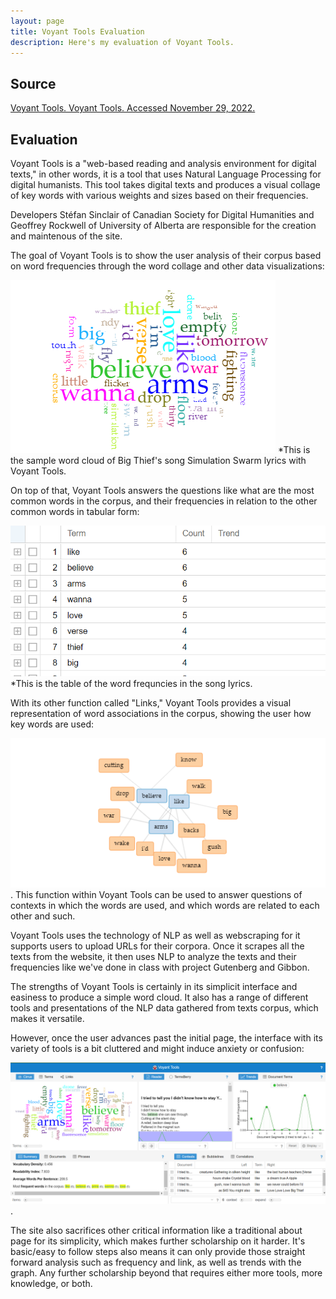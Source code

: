 ```yaml
---
layout: page
title: Voyant Tools Evaluation 
description: Here's my evaluation of Voyant Tools.
---
```


## Source
[Voyant Tools. Voyant Tools. Accessed November 29, 2022.](https://voyant-tools.org/)

## Evaluation 
Voyant Tools is a "web-based reading and analysis environment for digital texts," in other words, it is a tool that uses Natural Language Processing for digital humanists. This tool takes digital texts and produces a visual collage of key words with various weights and sizes based on their frequencies. 

Developers Stéfan Sinclair of Canadian Society for Digital Humanities and Geoffrey Rockwell of University of Alberta are responsible for the creation and maintenous of the site. 

The goal of Voyant Tools is to show the user analysis of their corpus based on word frequencies through the word collage and other data visualizations:

![png](../assets/voyant-e1.PNG) 
*This is the sample word cloud of Big Thief's song Simulation Swarm lyrics with Voyant Tools. 

On top of that, Voyant Tools answers the questions like what are the most common words in the corpus, and their frequencies in relation to the other common words in tabular form: 

![png](../assets/voyant-e2.PNG) 
*This is the table of the word frequncies in the song lyrics. 

With its other function called "Links," Voyant Tools provides a visual representation of word associations in the corpus, showing the user how key words are used: 

![png](../assets/voyant-e3.PNG). 
This function within Voyant Tools can be used to answer questions of contexts in which the words are used, and which words are related to each other and such. 

Voyant Tools uses the technology of NLP as well as webscraping for it supports users to upload URLs for their corpora. Once it scrapes all the texts from the website, it then uses NLP to analyze the texts and their frequencies like we've done in class with project Gutenberg and Gibbon. 

The strengths of Voyant Tools is certainly in its simplicit interface and easiness to produce a simple word cloud. It also has a range of different tools and presentations of the NLP data gathered from texts corpus, which makes it versatile. 

However, once the user advances past the initial page, the interface with its variety of tools is a bit cluttered and might induce anxiety or confusion:

![png](../assets/voyant-e4.PNG). 

The site also sacrifices other critical information like a traditional about page for its simplicity, which makes further scholarship on it harder. It's basic/easy to follow steps also means it can only provide those straight forward analysis such as frequency and link, as well as trends with the graph. Any further scholarship beyond that requires either more tools, more knowledge, or both. 